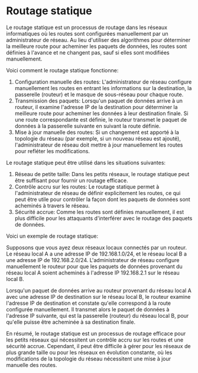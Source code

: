 # Routage statique

Le routage statique est un processus de routage dans les réseaux informatiques où les routes sont configurées manuellement par un administrateur de réseau. Au lieu d'utiliser des algorithmes pour déterminer la meilleure route pour acheminer les paquets de données, les routes sont définies à l'avance et ne changent pas, sauf si elles sont modifiées manuellement.

Voici comment le routage statique fonctionne:

1. Configuration manuelle des routes: L'administrateur de réseau configure manuellement les routes en entrant les informations sur la destination, la passerelle (routeur) et le masque de sous-réseau pour chaque route.
2. Transmission des paquets: Lorsqu'un paquet de données arrive à un routeur, il examine l'adresse IP de la destination pour déterminer la meilleure route pour acheminer les données à leur destination finale. Si une route correspondante est définie, le routeur transmet le paquet de données à la passerelle suivante en suivant la route définie.
3. Mise à jour manuelle des routes: Si un changement est apporté à la topologie du réseau (par exemple, si un nouveau réseau est ajouté), l'administrateur de réseau doit mettre à jour manuellement les routes pour refléter les modifications.

Le routage statique peut être utilisé dans les situations suivantes:

1. Réseau de petite taille: Dans les petits réseaux, le routage statique peut être suffisant pour fournir un routage efficace.
2. Contrôle accru sur les routes: Le routage statique permet à l'administrateur de réseau de définir explicitement les routes, ce qui peut être utile pour contrôler la façon dont les paquets de données sont acheminés à travers le réseau.
3. Sécurité accrue: Comme les routes sont définies manuellement, il est plus difficile pour les attaquants d'interférer avec le routage des paquets de données.

Voici un exemple de routage statique:

Supposons que vous ayez deux réseaux locaux connectés par un routeur. Le réseau local A a une adresse IP de 192.168.1.0/24, et le réseau local B a une adresse IP de 192.168.2.0/24. L'administrateur de réseau configure manuellement le routeur pour que les paquets de données provenant du réseau local A soient acheminés à l'adresse IP 192.168.2.1 sur le réseau local B.

Lorsqu'un paquet de données arrive au routeur provenant du réseau local A avec une adresse IP de destination sur le réseau local B, le routeur examine l'adresse IP de destination et constate qu'elle correspond à la route configurée manuellement. Il transmet alors le paquet de données à l'adresse IP suivante, qui est la passerelle (routeur) du réseau local B, pour qu'elle puisse être acheminée à sa destination finale.

En résumé, le routage statique est un processus de routage efficace pour les petits réseaux qui nécessitent un contrôle accru sur les routes et une sécurité accrue. Cependant, il peut être difficile à gérer pour les réseaux de plus grande taille ou pour les réseaux en évolution constante, où les modifications de la topologie du réseau nécessitent une mise à jour manuelle des routes.
